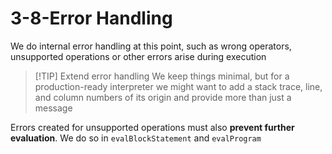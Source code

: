 # 3-8-Error Handling

We do internal error handling at this point, such as wrong operators, unsupported operations or other errors arise during execution

> [!TIP] Extend error handling
> We keep things minimal, but for a production-ready interpreter we might want to add a stack trace, line, and column numbers of its origin and provide more than just a message

Errors created for unsupported operations must also **prevent further evaluation**. We do so in `evalBlockStatement` and `evalProgram`
